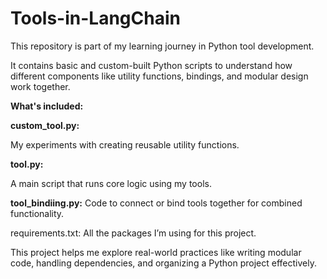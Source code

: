 # Tools-in-LangChain

This repository is part of my learning journey in Python tool development. 

It contains basic and custom-built Python scripts to understand how different components like utility functions, bindings, and modular design work together.

**What's included:**

**custom_tool.py:** 

My experiments with creating reusable utility functions.

**tool.py:**

A main script that runs core logic using my tools.

**tool_bindiing.py:** Code to connect or bind tools together for combined functionality.

requirements.txt: All the packages I’m using for this project.

This project helps me explore real-world practices like writing modular code, handling dependencies, and organizing a Python project effectively.

